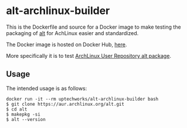 
# alt-archlinux-builder

This is the Dockerfile and source for a Docker image to make testing the packaging of [alt][] for AchLinux easier and standardized.

The Docker image is hosted on Docker Hub, [here](https://hub.docker.com/r/uptechworks/alt-archlinux-builder/).

More specifically it is to test [ArchLinux User Repository alt package](https://aur.archlinux.org/packages/alt/).

## Usage

The intended usage is as follows:

```
docker run -it --rm uptechworks/alt-archlinux-builder bash
$ git clone https://aur.archlinux.org/alt.git
$ cd alt
$ makepkg -si
$ alt --version
```

[alt]: https://github.com/uptech/alt

